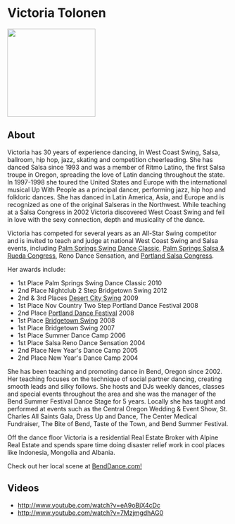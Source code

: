 # Victoria Tolonen
<img src="https://drive.google.com/uc?export=download&id=0BxMUSE4B9Cu1eFZ3MWxCODE3c2M" width="200" />

## About
Victoria has 30 years of experience dancing, in West Coast Swing, Salsa, ballroom, hip hop, jazz, skating and competition cheerleading. She has danced Salsa since 1993 and was a member of Ritmo Latino, the first Salsa troupe in Oregon, spreading the love of Latin dancing throughout the state. In 1997-1998 she toured the United States and Europe with the international musical Up With People as a principal dancer, performing jazz, hip hop and folkloric dances. She has danced in Latin America, Asia, and Europe and is recognized as one of the original Salseras in the Northwest. While teaching at a Salsa Congress in 2002 Victoria discovered West Coast Swing and fell in love with the sexy connection, depth and musicality of the dance.

Victoria has competed for several years as an All-Star Swing competitor and is invited to teach and judge at national West Coast Swing and Salsa events, including <a href="http://www.peoplewhodance.net/summer/swing/index.php">Palm Springs Swing Dance Classic</a>, <a href="http://www.peoplewhodance.net/summer/salsa/">Palm Springs Salsa & Rueda Congress</a>, Reno Dance Sensation, and <a href="http://www.geminivip.com/index.php/en/pschome2">Portland Salsa Congress</a>. 

Her awards include:

* 1st Place Palm Springs Swing Dance Classic 2010
* 2nd Place Nightclub 2 Step Bridgetown Swing 2012
* 2nd & 3rd Places <a href="http://www.desertcityswing.com/">Desert City Swing</a> 2009
* 1st Place Nov Country Two Step Portland Dance Festival 2008
* 2nd Place <a href="http://www.portlanddancefestival.com/">Portland Dance Festival</a> 2008
* 1st Place <a href="http://www.portlandswing.org/bts/">Bridgetown Swing</a> 2008
* 1st Place Bridgetown Swing 2007
* 1st Place Summer Dance Camp 2006
* 1st Place Salsa Reno Dance Sensation 2004
* 2nd Place New Year's Dance Camp 2005
* 2nd Place New Year's Dance Camp 2004

She has been teaching and promoting dance in Bend, Oregon since 2002. Her teaching focuses on the technique of social partner dancing, creating smooth leads and silky follows. She hosts and DJs weekly dances, classes and special events throughout the area and she was the manager of the Bend Summer Festival Dance Stage for 5 years. Locally she has taught and performed at events such as the Central Oregon Wedding & Event Show, St. Charles All Saints Gala, Dress Up and Dance, The Center Medical Fundraiser, The Bite of Bend, Taste of the Town, and Bend Summer Festival.

Off the dance floor Victoria is a residential Real Estate Broker with Alpine Real Estate and spends spare time doing disaster relief work in cool places like Indonesia, Mongolia and Albania.  

Check out her local scene at <a href="http://www.benddance.com/">BendDance.com!</a>

## Videos
* http://www.youtube.com/watch?v=eA9oBjX4cDc
* http://www.youtube.com/watch?v=7MzjmgdhAG0